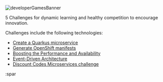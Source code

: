 ![developerGamesBanner](https://user-images.githubusercontent.com/233499/134172890-ab6013d7-496c-4bed-9215-7019a2d46bca.png)

5 Challenges for dynamic learning and healthy competition to encourage innovation.

Challenges include the following technologies:

* [Create a Quarkus microservice](https://github.com/Red-Hat-Developer-Games/quarkus-challenge)
* [Generate OpenShift manifests](https://github.com/Red-Hat-Developer-Games/dekorate-challenge)
* [Boosting the Performance and Availability](https://github.com/Red-Hat-Developer-Games/spring-boot-datagrid-challenge)
* [Event-Driven Architecture](https://github.com/Red-Hat-Developer-Games/eda-challenge)
* [Discount Codes Microservices challenge](https://github.com/Red-Hat-Developer-Games/discount-codes-quarkus-datagrid-challenge)

:spar
